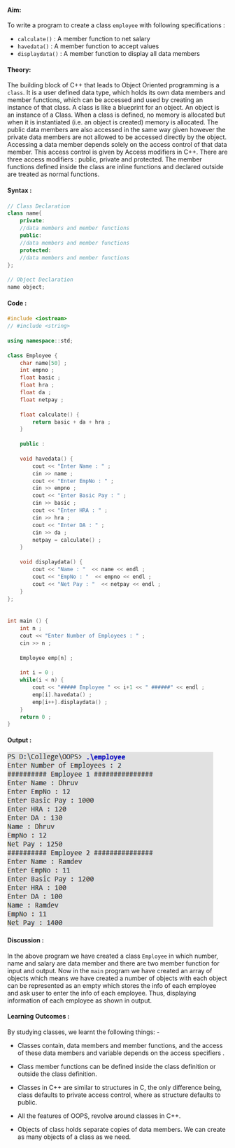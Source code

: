 #### Aim: 

To write a program to create a class `employee` with following specifications :

- `calculate()` : A member function to net salary
- `havedata()` : A member function to accept values
- `displaydata()` : A member function to display all data members

#### Theory:

The building block of C++ that leads to Object Oriented programming is a `class`. It is a user defined data type, which holds its own data members and member functions, which can be accessed and used by creating an instance of that class. A class is like a blueprint for an object. An object is an instance of a Class. When a class is defined, no memory is allocated but when it is instantiated (i.e. an object is created) memory is allocated. The public data members are also accessed in the same way given however the private data members are not allowed to be accessed directly by the object. Accessing a data member depends solely on the access control of that data member. This access control is given by Access modifiers in C++. There are three access modifiers : public, private and protected. The member functions defined inside the class are inline functions and declared outside are treated as normal functions.


#### Syntax :

```cpp
// Class Declaration
class name{
	private:
 	//data members and member functions
	public:
 	//data members and member functions
	protected:
 	//data members and member functions
};

// Object Declaration
name object;
```

#### Code :

```cpp
#include <iostream> 
// #include <string>

using namespace::std;

class Employee {
    char name[50] ;
    int empno ;
    float basic ;
    float hra ;
    float da ;
    float netpay ;

    float calculate() {
        return basic + da + hra ;        
    }

    public :

    void havedata() {
        cout << "Enter Name : " ;
        cin >> name ;
        cout << "Enter EmpNo : " ;
        cin >> empno ;  
        cout << "Enter Basic Pay : " ;
        cin >> basic ;     
        cout << "Enter HRA : " ;
        cin >> hra ;       
        cout << "Enter DA : " ;
        cin >> da ; 
        netpay = calculate() ;
    }

    void displaydata() {
        cout << "Name : "  << name << endl ;
        cout << "EmpNo : "  << empno << endl ;
        cout << "Net Pay : "  << netpay << endl ;
    }
};


int main () {
    int n ;
    cout << "Enter Number of Employees : " ;
    cin >> n ;

    Employee emp[n] ;

    int i = 0 ;
    while(i < n) {
        cout << "##### Employee " << i+1 << " ######" << endl ;
        emp[i].havedata() ;
        emp[i++].displaydata() ;
    }
    return 0 ;
}

```

#### Output : 
![](./file.png)



#### Discussion :

In the above program we have created a class `Employee` in which number, name and salary are data member and there are two member function for input and output. Now in the `main` program we have created an array of objects which means we have created a number of objects with each object can be represented as an empty which stores the info of each employee and ask user to enter the info of each
employee. Thus, displaying information of each employee as shown in output.


#### Learning Outcomes :
By studying classes, we learnt the following things: -

- Classes contain, data members and member functions, and the access of these data members and variable depends on the access specifiers .


- Class member functions can be defined inside the class definition or outside the class definition.
- Classes in C++ are similar to structures in C, the only difference being, class defaults to private access control, where as structure defaults to public.
- All the features of OOPS, revolve around classes in C++.
-  Objects of class holds separate copies of data members. We can create as many objects of a class as we need.





